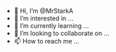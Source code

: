 - 👋 Hi, I’m @MrStarkA
- 👀 I’m interested in ...
- 🌱 I’m currently learning ...
- 💞️ I’m looking to collaborate on ...
- 📫 How to reach me ...

<!---
MrStarkA/MrStarkA is a ✨ special ✨ repository because its `README.md` (this file) appears on your GitHub profile.
You can click the Preview link to take a look at your changes.
--->
